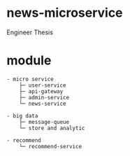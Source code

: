 # news-microservice
Engineer Thesis

# module
```
- micro service
    ├─ user-service 
    ├─ api-gateway
    ├─ admin-service
    └─ news-service

- big data
    ├─ message-queue
    └─ store and analytic

- recommend
    └─ recommend-service
    
```
